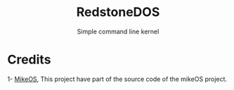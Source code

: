 <div align="center">
  <h1>RedstoneDOS</h1>
  
  <p>Simple command line kernel</p>
</div>

# Credits

1- [MikeOS](https://github.com/mig-hub/mikeOS), This project have part of the source code of the mikeOS project.
